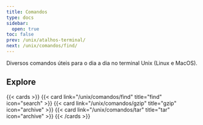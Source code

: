 ```yaml
---
title: Comandos
type: docs
sidebar:
  open: true
toc: false
prev: /unix/atalhos-terminal/
next: /unix/comandos/find/
---
```


Diversos comandos úteis para o dia a dia no terminal Unix (Linux e MacOS).

## Explore

{{< cards >}}
{{< card link="/unix/comandos/find" title="find" icon="search" >}}
{{< card link="/unix/comandos/gzip" title="gzip" icon="archive" >}}
{{< card link="/unix/comandos/tar" title="tar" icon="archive" >}}
{{< /cards >}}
